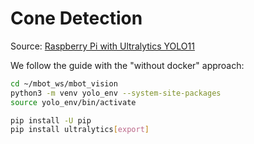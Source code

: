 # Cone Detection

Source: [Raspberry Pi with Ultralytics YOLO11](https://docs.ultralytics.com/guides/raspberry-pi/)

We follow the guide with the "without docker" approach:
```bash
cd ~/mbot_ws/mbot_vision
python3 -m venv yolo_env --system-site-packages
source yolo_env/bin/activate
```
```bash
pip install -U pip
pip install ultralytics[export]
```